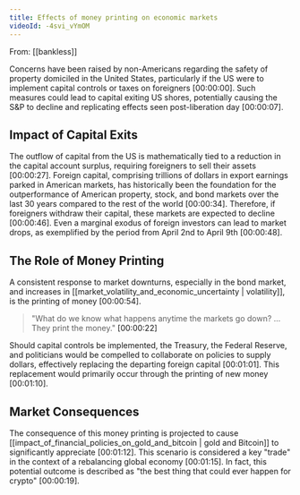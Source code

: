 ```yaml
---
title: Effects of money printing on economic markets
videoId: -4svi_vYmOM
---
```


From: [[bankless]] <br/> 

Concerns have been raised by non-Americans regarding the safety of property domiciled in the United States, particularly if the US were to implement capital controls or taxes on foreigners <a class="yt-timestamp" data-t="00:00:00">[00:00:00]</a>. Such measures could lead to capital exiting US shores, potentially causing the S&P to decline and replicating effects seen post-liberation day <a class="yt-timestamp" data-t="00:00:07">[00:00:07]</a>.

## Impact of Capital Exits

The outflow of capital from the US is mathematically tied to a reduction in the capital account surplus, requiring foreigners to sell their assets <a class="yt-timestamp" data-t="00:00:27">[00:00:27]</a>. Foreign capital, comprising trillions of dollars in export earnings parked in American markets, has historically been the foundation for the outperformance of American property, stock, and bond markets over the last 30 years compared to the rest of the world <a class="yt-timestamp" data-t="00:00:34">[00:00:34]</a>. Therefore, if foreigners withdraw their capital, these markets are expected to decline <a class="yt-timestamp" data-t="00:00:46">[00:00:46]</a>. Even a marginal exodus of foreign investors can lead to market drops, as exemplified by the period from April 2nd to April 9th <a class="yt-timestamp" data-t="00:00:48">[00:00:48]</a>.

## The Role of Money Printing

A consistent response to market downturns, especially in the bond market, and increases in [[market_volatility_and_economic_uncertainty | volatility]], is the printing of money <a class="yt-timestamp" data-t="00:00:54">[00:00:54]</a>.

> "What do we know what happens anytime the markets go down? ... They print the money." <a class="yt-timestamp" data-t="00:00:22">[00:00:22]</a>

Should capital controls be implemented, the Treasury, the Federal Reserve, and politicians would be compelled to collaborate on policies to supply dollars, effectively replacing the departing foreign capital <a class="yt-timestamp" data-t="00:01:01">[00:01:01]</a>. This replacement would primarily occur through the printing of new money <a class="yt-timestamp" data-t="00:01:10">[00:01:10]</a>.

## Market Consequences

The consequence of this money printing is projected to cause [[impact_of_financial_policies_on_gold_and_bitcoin | gold and Bitcoin]] to significantly appreciate <a class="yt-timestamp" data-t="00:01:12">[00:01:12]</a>. This scenario is considered a key "trade" in the context of a rebalancing global economy <a class="yt-timestamp" data-t="00:01:15">[00:01:15]</a>. In fact, this potential outcome is described as "the best thing that could ever happen for crypto" <a class="yt-timestamp" data-t="00:00:19">[00:00:19]</a>.